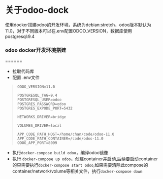 关于odoo-dock
======

使用docker搭建odoo的开发环境，系统为debian:stretch，odoo版本默认为11.0，对于不同版本可以在.env配置ODOO_VERSION，数据库使用postgresql:9.4

### odoo docker开发环境搭建
======

- 拉取代码库
- 配置 .env文件
> ```
> ODOO_VERSION=11.0
>
> POSTGRESQL_TAG=9.4
> POSTGRESQL_USER=odoo
> POSTGRES_PASSWORD=odoo
> POSTGRES_EXPODE_PORT=5432
>
> NETWORKS_DRIVER=bridge
>
> VOLUMES_DRIVER=local
>
> APP_CODE_PATH_HOST=/home/chan/code/odoo-11.0
> APP_CODE_PATH_CONTAINER=/code/odoo-11.0
> ODOO_APP_PORT=8099
> ```

- 执行`docker-compose build odoo`，编译odoo镜像
- 执行 `docker-compose up odoo`，创建container并启动,后续要启动container的只需要执行`docker-compose start odoo`,如果需要清除此compose的container/network/volume等相关文件，执行`docker-compose down`

